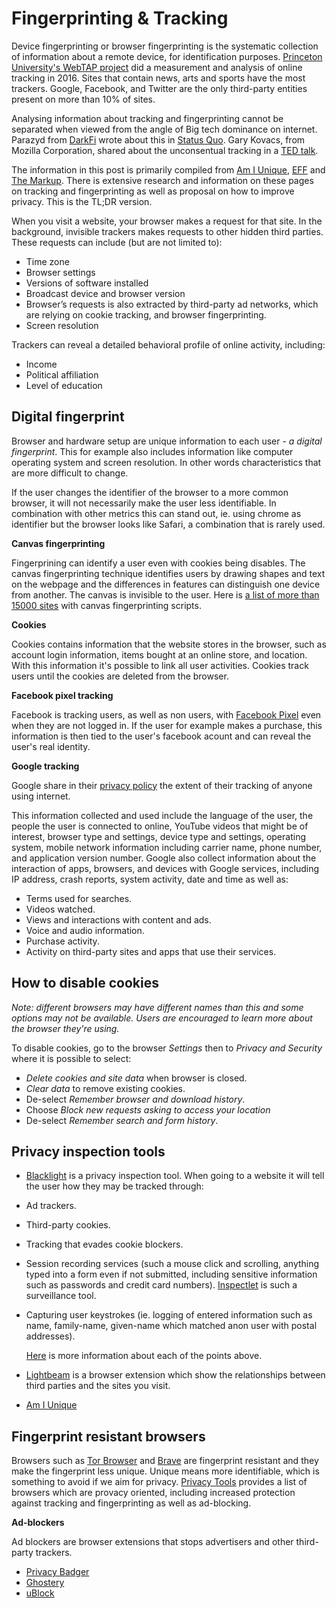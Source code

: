 # Fingerprinting & Tracking

Device fingerprinting or browser fingerprinting is the systematic collection of information about a remote device, for identification purposes. [Princeton University's WebTAP project](https://webtransparency.cs.princeton.edu/webcensus/#results) did a measurement and analysis of online tracking in 2016. Sites that contain news, arts and sports have the most trackers. Google, Facebook, and Twitter are the only third-party entities present on more than 10% of sites. 

Analysing information about tracking and fingerprinting cannot be separated when viewed from the angle of Big tech dominance on internet. Parazyd from [DarkFi](https://dark.fi/) wrote about this in [Status Quo](https://dark.fi/insights/the-status-quo.html). Gary Kovacs, from Mozilla Corporation, shared about the unconsentual tracking in a [TED talk](https://www.ted.com/talks/gary_kovacs_tracking_our_online_trackers). 

The information in this post is primarily compiled from [Am I Unique](https://www.amiunique.org), [EFF](https://coveryourtracks.eff.org) and [The Markup](https://themarkup.org/the-breakdown/2020/09/22/i-scanned-the-websites-i-visit-with-blacklight-and-its-horrifying-now-what). There is extensive research and information on these pages on tracking and fingerprinting as well as proposal on how to improve privacy. This is the TL;DR version.

When you visit a website, your browser makes a request for that site. In the background, invisible trackers makes requests to other hidden third parties. These requests can include (but are not limited to):  

- Time zone  
- Browser settings  
- Versions of software installed  
- Broadcast device and browser version  
- Browser’s requests is also extracted by third-party ad networks, which are relying on cookie tracking, and browser fingerprinting.
- Screen resolution

Trackers can reveal a detailed behavioral profile of online activity, including:  

- Income  
- Political affiliation  
- Level of education  

## Digital fingerprint

Browser and hardware setup are unique information to each user - *a digital fingerprint*. This for example also includes information like computer operating system and screen resolution. In other words characteristics that are more difficult to change.

If the user changes the identifier of the browser to a more common browser, it will not necessarily make the user less identifiable. In combination with other metrics this can stand out, ie. using chrome as identifier but the browser looks like Safari, a combination that is rarely used.

**Canvas fingerprinting**

Fingerprining can identify a user even with cookies being disables. The canvas fingerprinting technique identifies users by drawing shapes and text on the webpage and the differences in features can distinguish one device from another. The canvas is invisible to the user. Here is [a list of more than 15000 sites](https://webtransparency.cs.princeton.edu/webcensus/canvas_scripts.html) with canvas fingerprinting scripts.

**Cookies**

Cookies contains information that the website stores in the browser, such as account login information, items bought at an online store, and location. With this information it's possible to link all user activities. Cookies track users until the cookies are deleted from the browser.

**Facebook pixel tracking**

Facebook is tracking users, as well as non users, with [Facebook Pixel](https://mashable.com/article/blacklight-tool-spotlights-facebook-pixel) even when they are not logged in. If the user for example makes a purchase, this information is then tied to the user's facebook acount and can reveal the user's real identity.

**Google tracking**

Google share in their [privacy policy](https://policies.google.com/privacy?hl=en) the extent of their tracking of anyone using internet.

This information collected and used include the language of the user, the people the user is connected to online, YouTube videos that might be of interest, browser type and settings, device type and settings, operating system, mobile network information including carrier name, phone number, and application version number. Google also collect information about the interaction of apps, browsers, and devices with Google services, including IP address, crash reports, system activity, date and time as well as:

- Terms used for searches.
- Videos watched.
- Views and interactions with content and ads.
- Voice and audio information.
- Purchase activity.  
- Activity on third-party sites and apps that use their services.

## How to disable cookies

*Note: different browsers may have different names than this and some options may not be available. Users are encouraged to learn more about the browser they're using.*

To disable cookies, go to the browser *Settings* then to *Privacy and Security* where it is possible to select:  

- *Delete cookies and site data* when browser is closed.  
- *Clear data* to remove existing cookies.  
- De-select *Remember browser and download history*.  
- Choose *Block new requests asking to access your location*  
- De-select *Remember search and form history*.

## Privacy inspection tools

- [Blacklight](https://themarkup.org/blacklight) is a privacy inspection tool. When going to a website it will tell the user how they may be tracked through: 

- Ad trackers.  
- Third-party cookies.  
- Tracking that evades cookie blockers.  
- Session recording services (such a mouse click and scrolling, anything typed into a form even if not submitted, including sensitive information such as passwords and credit card numbers). [Inspectlet](https://www.inspectlet.com/) is such a surveillance tool.  
- Capturing user keystrokes (ie. logging of entered information such as name, family-name, given-name which matched anon user with postal addresses).

    [Here](https://themarkup.org/blacklight/2020/09/22/how-we-built-a-real-time-privacy-inspector#how-we-analyzed-each-type-of-tracking) is more information about each of the points above.

- [Lightbeam](https://addons.mozilla.org/en-US/firefox/addon/lightbeam-chikl/?utm_source=addons.mozilla.org&utm_medium=referral&utm_content=search) is a browser extension which show the relationships between third parties and the sites you visit.

- [Am I Unique](https://www.amiunique.org)

## Fingerprint resistant browsers

Browsers such as [Tor Browser](https://www.torproject.org/download/) and [Brave](https://brave.com/) are fingerprint resistant and they make the fingerprint less unique. Unique means more identifiable, which is something to avoid if we aim for privacy.
[Privacy Tools](https://www.privacytools.io/private-browser) provides a list of browsers which are provacy oriented, including increased protection against tracking and fingerprinting as well as ad-blocking.

**Ad-blockers**

Ad blockers are browser extensions that stops advertisers and other third-party trackers. 

- [Privacy Badger](https://privacybadger.org/) 
- [Ghostery](https://www.ghostery.com/ghostery-ad-blocker)  
- [uBlock](https://ublockorigin.com/)
